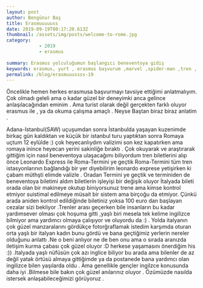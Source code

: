 ```yaml
---
layout: post
author: Bengünur Baş
title: Erasmuuuuuss
date: 2019-09-19T00:17:20.613Z 
thumbnail: /assets/img/posts/welcome-to-rome.jpg
category: 
            - 2019
            - erasmus
    
summary: Erasmus yolculuğumun başlangıcı beneventoya gidiş 
keywords: erasmus, yurt , erasmus başvurum ,marvel ,spider-man ,tren , yolculuk , benevento
permalink: /blog/erasmuuussss-19
---
```

Öncelikle hemen herkes erasmusa başvurmayı tavsiye ettiğimi anlatmalıyım. Çok olmadı geleli ama o kadar güzel bir deneyimki anca gelince anlaşılacağından eminim . Ama turist olarak değil gerçekten farklı oluyor erasmus ile , ya da okuma çalışma amaçlı . Neyse Baştan biraz biraz anlatim . 

Adana-Istanbul(SAW) uçuşumdan sonra İstanbulda yaşayan kuzenimde birkaç gün kaldıktan ve küçük bir istanbul turu yaptıktan sonra Romaya uçtum 12 eylülde :) çok heyecanlıydım valizimi son kez kapatırken ama romaya inince heyecan yerini sakinliğe bıraktı . Çok okuyarak ve araştırarak gittiğim için nasıl beneventoya ulaşacağımı biliyordum tren biletlerini alıp önce Leonardo Express ile Roma-Termini ye geçtik Roma-Termini tüm tren istasyonlarının bağlandığı bir yer diyebilirim leonardo exprese yetişirken ki çabam müthşti elimde valizle . Oradan Termini ye geçtik ve terminiden de beneventoya biletimi aldım biletlerin işleyişi bir değişik oluyor İtalyada bileti orada olan bir makineye okutup biniyorsunuz trene ama kimse kontrol etmiyor suistimal edilmeye müsait bir sistem ama birçoğu da etmiyor. Çünkü arada aniden kontrol edildiğinde biletiniz yoksa 100 euro dan başlayan cezalar sizi bekliyor .Trenler arası geçerken bile insanların bu kadar yardımsever olması çok hoşuma gitti ,yaşlı biri mesela tek kelime ingilizce bilmiyor ama yardımcı olmaya çalışıyor ve oluyordu da :) .
Yolda italyanın çok güzel manzaralarını gördükçe fotorğraflamak istedim karşımda oturan orta yaşlı bir italyan kadın bunu gördü ve bana geçtiğimiz yerlerin nereler olduğunu anlattı .Ne o beni anlıyor ne de ben onu ama o sırada aranızda iletişim kurma çabası çok güzel oluyor :D herkese yaşamasını önerdiğim his :)) .Italyada yaşlı nüfüsün çok azı inglice biliyor bu arada ama bilenler de az değil yatak örtüsü almaya gittiğimde ya da postanede bana yardımcı olan ingilizce bilen yaşılarda oldu . Ama genellikle gençler ingilzce konusunda daha iyi .Bilmese bile bakın çok güzel anılarınız oluyor . Özümüzde nasılda istersek anlaşabileceğimizi görüyoruz .  
